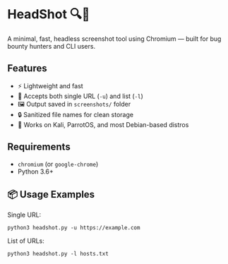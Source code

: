 # HeadShot 🔍📸

A minimal, fast, headless screenshot tool using Chromium — built for bug bounty hunters and CLI users.

## Features
- ⚡ Lightweight and fast
- 📄 Accepts both single URL (`-u`) and list (`-l`)
- 🖼️ Output saved in `screenshots/` folder
- 🔒 Sanitized file names for clean storage
- 🐧 Works on Kali, ParrotOS, and most Debian-based distros

## Requirements
- `chromium` (or `google-chrome`)
- Python 3.6+

## 📦 Usage Examples
Single URL:
```
python3 headshot.py -u https://example.com
```
List of URLs:
```
python3 headshot.py -l hosts.txt
```

